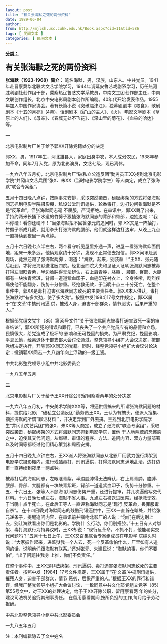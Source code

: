```yaml
---
layout: post
title: "有关张海默之死的两份资料"
date: 1989-06-04
author: 
from: http://mjlsh.usc.cuhk.edu.hk/Book.aspx?cid=11&tid=586
tags: [ 民间文本 ]
categories: [ 民间文本 ]
---
```


<div style="margin: 15px 10px 10px 0px;">
 <div>
  <span id="ctl00_ContentPlaceHolder1_chapter1_SubjectLabel" style="font-weight:bold;text-decoration:underline;">
   分类：
  </span>
 </div>
 <p>
  <strong>
   <font size="5">
    有关张海默之死的两份资料
   </font>
  </strong>
 </p>
 <p>
  <strong>
   张海默（1923-1968）简介：
  </strong>
  笔名海默，男，汉族，山东人。中共党员。1941年赴晋察冀华北联大文艺学院学习，1944年调延安鲁艺戏剧系学习，历任热河胜利剧社创作组干部，冀察热辽鲁艺文学系教员，中南文工团创作部主任，中南文联创作组长，北京中央电影局剧本创作所编剧。40年代开始发表作品。1955年加入中国作家协会。著有长篇小说《突破临津江》，独幕剧剧本《粮食》，歌剧剧本《十五的月亮》(4幕)，话剧剧本《矿山的主人》、《火》，电影文学剧本《草原上的人们》、《母亲》、《春城无处不飞花》、《深山里的菊花》、《血染的哈达》等。
 </p>
 <p>
  <strong>
   一
  </strong>
 </p>
 <p>
  北京电影制片厂关于给予郭XX开除党籍处分的决定
 </p>
 <p>
  郭XX，男，1917年生，河北雄县人，家庭出身中农，本人成分农民，1938年参加革命，同年7月入党，原为北影演员，文艺七级，现已离休。
 </p>
 <p>
  一九六八年五月初，北京电影制片厂“破私立公造反团”勤务员王XX找到北京电影学院“井冈山文艺兵团”张X、朱XX（当时电影学院学生）等人商定，成立了张海默“联合专案组”。
 </p>
 <p>
  五月十四日晚八点钟，按照事先安排，采取突然袭击，秘密绑架的方式将张海默同志抓到电影学院摄影棚，私设公堂刑讯逼供，轮番毒打，边打边问张海默是不是“反革命”，但张海默同志毫 不屈服，严词拒绝。在审讯中，郭XX跳了出来，手持约两米长捅下水道的竹劈子狠抽张海默同志的背部和臀部，边抽边喊：“我叫你硬！看你还硬不！”当张海默拒不回答张元的追问时，郭 XX又是一阵抽打，竹劈子断成几截，就用拳头打张海默的腰部，他们就这样边打边审，从晚上九点一直持续到夜里一两点钟。
 </p>
 <p>
  五月十六日晚七点半左右，两个看守听见屋里扑通一声，进屋一看张海默仰面倒地，距床一米多远，他俩观察约十分钟，发现不正常便去报信。郭XX闻讯赶到现场，竟然还踢了张海默两脚 ，喝道：“海默，起来，别装蒜！”王XX、张元随后赶到，才将张海默送北医四院。经北医四院大夫和见证人证明张海默同志被毒打得左眼眶青紫，半边脸肿得无法辨认，右上肩青肿，胳膊 、腰部、臀部、大腿都有一块块青紫斑，背部一道道紫血印子，血迹印在衬衣上，全身哆嗦，剧烈疼痛使他不能翻身，伤势十分惨重。经抢救无效，于当晚十点三十分死亡。在整个事件中，郭XX是毒打迫害张海默同志致死的主要责任者。郭XX本人供认，毒打张海默时“有多大劲，使了多大劲”。按照中发[1984]17号文件规定，郭XX属于“在‘文革’中搞刑讯逼 供，摧残人身，迫害干部群众，情节恶劣，后果严重的人。”
 </p>
 <p>
  根据部党组文党字（85）第55号文件“关于张海默同志被毒打迫害致死一案的审查结论”，郭XX所犯的错误和罪行，已丧失了一个共产党员应有的品德和立场，民愤很大，给党造成了极坏的 影响和无可挽回的损失。为严肃党纪，挽回影响，平息民愤，经离退休干部支部大会讨论通过，整党领导小组扩大会议决定，按部党组决定执行，开除郭XX同志的党籍。同时，经整党领导小组扩大会议讨论决定：撤销郭XX同志一九八四年向上浮动的一级工资。
 </p>
 <p>
  中共北影整党领导小组中共北影委员会
 </p>
 <p>
  一九八五年五月
 </p>
 <p>
  <strong>
   二
  </strong>
 </p>
 <p>
  北京电影制片厂关于给予王XX开除公职留用察看两年的处分决定
 </p>
 <p>
  一九六八年五月初，中央美术学院XXX等，将逼供信搞来的所谓张海默问题的材料，提供给北影厂“破私立公造反团”勤务员王XX。王认为有搞头，便派人搜集、摘抄海默的所谓“罪证材料 ”，并决定弄到厂外去搞。王找到北京电影学院学生“井冈山文艺兵团”的张X、朱XX等人商定，成立了张海默“联合专案组”，采取突然袭击，秘密绑架的方式将海默同志抓到电影学院，置他 于人地两疏的恐怖感之中，迫使其交代问题。从绑架、审讯的程序、方法、追问内容、双方力量部署以及时间等都经过他们精心策划和周密安排。
 </p>
 <p>
  五月十四日晚九点钟左右，王XX派人将张海默同志从北影厂用武力强行绑架到电影学院摄影棚内，进行残酷毒打、刑讯逼供，打得海默同志满地乱滚，边打边审一直持续到夜里一两点钟。
 </p>
 <p>
  被毒打后的海默同志，左眼眶青紫，半边脸肿得无法辨认，右上肩青肿，胳膊、腰部、臀部、大腿都有一块块青紫斑，背部一道道紫血印子，伤势十分惨重。十五、十六日王、张等人不顾海 默同志伤势严重，还进行提审，并几次逼他写交代材料。十六日晚七点左右，海默不省人事。九点左右被送进医院，经抢救无效，于当晚十点半死亡。在此后王等人一直诬称海默同志是“现行 反革命，畏罪服毒自杀”。 在十四日晚对海默同志的残酷刑讯逼供中，王XX一直躲在暗处，并给张元递条子，提醒追问内容，在审讯前并嘱咐北影厂的人说：“你们在后边别上去，别让海默看出你们是北影的。学院什 么行动，你们别搭腔。”十五日有人对绑架、毒打海默行为持异议时，王XX却说：“现行反革命，不抓不打，他能老实交代问题吗？”五月十七日上午，王XX又召集联合专案组成员在电影学 院碰头时说：“大家振作起来，进监狱我一个人去，死一个反革命怕什么，厂里如有人追问的话，说明他们跟海默有联系。”还对张元、朱建民说：“海默的事，你们不要怕”，“出了问题往我身 上推，你们不负责任。”
 </p>
 <p>
  在整个事件中，王XX是非法绑架、刑讯逼供、毒打迫害张海默同志致死的主要责任者。按照中发【1984】17号文件规定，王XX属于“在‘文革’中搞刑讯逼供，摧残人身，迫害干部群众，情节 恶劣，后果严重的人。”根据王XX的罪行和错误，经我厂整党领导小组扩大会议讨论，一致同意中共文化部党组文党字（85）第55号文中，对王XX的处理决定，给予王XX开除公职，留用察看两 年的处分，建议司法机关追究其刑事责任。 在留用察看期间,按所负担的工作,每月给予劳动报酬。
 </p>
 <p>
  中共北影整党领导小组中共北影委员会
 </p>
 <p>
  一九八五年五月
 </p>
 <p>
  注：本刊编辑隐去了文中姓名
 </p>
</div>

